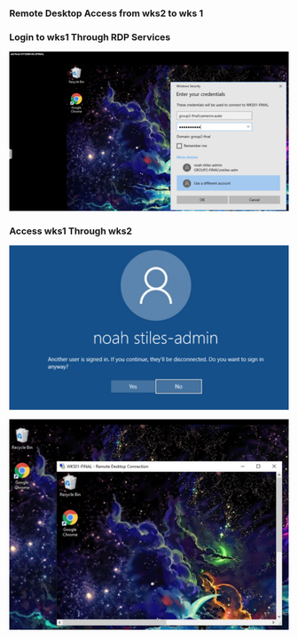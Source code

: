### Remote Desktop Access from wks2 to wks 1

### Login to wks1 Through RDP Services
![](https://github.com/CameronAuler/Group2-Final-Project/blob/50278ab30c08d3dec42f6f5245b26a1540b5e8b8/test-images/test9/rdp%20login.PNG)

### Access wks1 Through wks2
![](https://github.com/CameronAuler/Group2-Final-Project/blob/50278ab30c08d3dec42f6f5245b26a1540b5e8b8/test-images/test9/rdp%20entry.PNG)

![](https://github.com/CameronAuler/Group2-Final-Project/blob/50278ab30c08d3dec42f6f5245b26a1540b5e8b8/test-images/test9/rdp.PNG)
